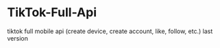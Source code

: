 # TikTok-Full-Api
tiktok full mobile api (create device, create account, like, follow, etc.) last version
